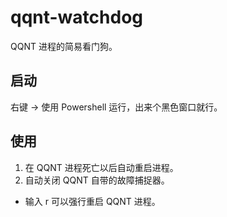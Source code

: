 # qqnt-watchdog

QQNT 进程的简易看门狗。

## 启动

右键 -> 使用 Powershell 运行，出来个黑色窗口就行。

## 使用

1. 在 QQNT 进程死亡以后自动重启进程。
2. 自动关闭 QQNT 自带的故障捕捉器。

- 输入 r 可以强行重启 QQNT 进程。
